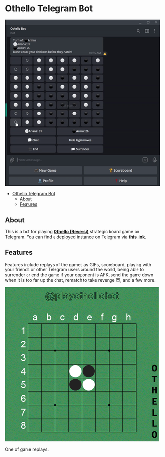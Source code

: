 
# Othello Telegram Bot

![Sample Game](/gifs/sample-game.gif "Sample Game")

- [Othello Telegram Bot](#othello-telegram-bot)
  - [About](#about)
  - [Features](#features)

## About
This is a bot for playing **[Othello (Reversi)](https://en.wikipedia.org/wiki/Reversi)** strategic board game on Telegram. You can find a deployed instance on Telegram via **[this link](https://t.me/playothellobot)**.

## Features
Features include replays of the games as GIFs, scoreboard, playing with your friends or other Telegram users around the world, being able to surrender or end the game if your opponent is AFK, send the game down when it is too far up the chat, rematch to take revenge 😈, and a few more.


![Replay](/gifs/replay.gif "Replay")

One of game replays.
